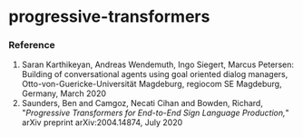 # progressive-transformers


### Reference
1) Saran Karthikeyan, Andreas Wendemuth, Ingo Siegert, Marcus Petersen: Building of conversational agents using goal oriented dialog managers, Otto-von-Guericke-Universität Magdeburg, regiocom SE Magdeburg, Germany, March 2020
2) Saunders, Ben and Camgoz, Necati Cihan and Bowden, Richard, "_Progressive Transformers for End-to-End Sign Language Production,_" arXiv preprint arXiv:2004.14874, July 2020
